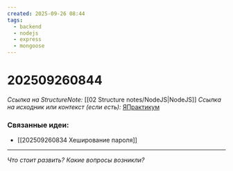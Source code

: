 ```yaml
---
created: 2025-09-26 08:44
tags:
  - backend
  - nodejs
  - express
  - mongoose
---
```

# 202509260844
*Ссылка на StructureNote:* [[02 Structure notes/NodeJS|NodeJS]]
*Ссылка на исходник или контекст (если есть):* [ЯПрактикум](https://practicum.yandex.ru/learn/backend-nodejs/courses/16b47298-e20d-4fde-9619-1ab305039a00/sprints/564238/topics/a4928f0d-5f69-4053-bea3-fa90d3a2a89f/lessons/f64ab175-1f2d-4beb-b105-b9704a51c7c8/)


### Связанные идеи:
* [[202509260834 Хеширование пароля]]
---

*Что стоит развить? Какие вопросы возникли?*